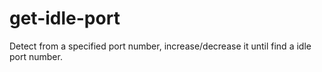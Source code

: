 # get-idle-port
Detect from a specified port number, increase/decrease it until find a idle port number.
